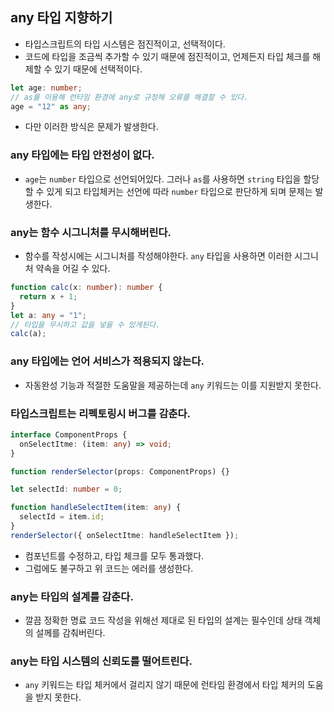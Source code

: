 ## any 타입 지향하기

- 타입스크립트의 타입 시스템은 점진적이고, 선택적이다.
- 코드에 타입을 조금씩 추가할 수 있기 때문에 점진적이고, 언제든지 타입 체크를 해제할 수 있기 때문에 선택적이다.

```ts
let age: number;
// as를 이용해 런타임 환경에 any로 규정해 오류를 해결할 수 있다.
age = "12" as any;
```

- 다만 이러한 방식은 문제가 발생한다.

### any 타입에는 타입 안전성이 없다.

- `age`는 `number` 타입으로 선언되어있다. 그러나 `as`를 사용하면 `string` 타입을 할당할 수 있게 되고 타입체커는 선언에 따라 `number` 타입으로 판단하게 되며 문제는 발생한다.

### any는 함수 시그니처를 무시해버린다.

- 함수를 작성시에는 시그니처를 작성해야한다. `any` 타입을 사용하면 이러한 시그니처 약속을 어길 수 있다.

```ts
function calc(x: number): number {
  return x + 1;
}
let a: any = "1";
// 타입을 무시하고 값을 넣을 수 있게된다.
calc(a);
```

### any 타입에는 언어 서비스가 적용되지 않는다.

- 자동완성 기능과 적절한 도움말을 제공하는데 `any` 키워드는 이를 지원받지 못한다.

### 타입스크립트는 리펙토링시 버그를 감춘다.

```ts
interface ComponentProps {
  onSelectItme: (item: any) => void;
}

function renderSelector(props: ComponentProps) {}

let selectId: number = 0;

function handleSelectItem(item: any) {
  selectId = item.id;
}
renderSelector({ onSelectItme: handleSelectItem });
```

- 컴포넌트를 수정하고, 타입 체크를 모두 통과했다.
- 그럼에도 불구하고 위 코드는 에러를 생성한다.

### any는 타입의 설계를 감춘다.

- 깔끔 정확한 명료 코드 작성을 위해선 제대로 된 타입의 설계는 필수인데 상태 객체의 설께를 감춰버린다.

### any는 타입 시스템의 신뢰도를 떨어트린다.

- `any` 키워드는 타입 체커에서 걸리지 않기 때문에 런타임 환경에서 타입 체커의 도움을 받지 못한다.
